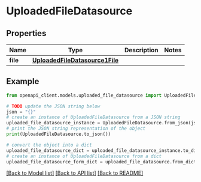 # UploadedFileDatasource


## Properties

Name | Type | Description | Notes
------------ | ------------- | ------------- | -------------
**file** | [**UploadedFileDatasource1File**](UploadedFileDatasource1File.md) |  | 

## Example

```python
from openapi_client.models.uploaded_file_datasource import UploadedFileDatasource

# TODO update the JSON string below
json = "{}"
# create an instance of UploadedFileDatasource from a JSON string
uploaded_file_datasource_instance = UploadedFileDatasource.from_json(json)
# print the JSON string representation of the object
print(UploadedFileDatasource.to_json())

# convert the object into a dict
uploaded_file_datasource_dict = uploaded_file_datasource_instance.to_dict()
# create an instance of UploadedFileDatasource from a dict
uploaded_file_datasource_form_dict = uploaded_file_datasource.from_dict(uploaded_file_datasource_dict)
```
[[Back to Model list]](../README.md#documentation-for-models) [[Back to API list]](../README.md#documentation-for-api-endpoints) [[Back to README]](../README.md)


